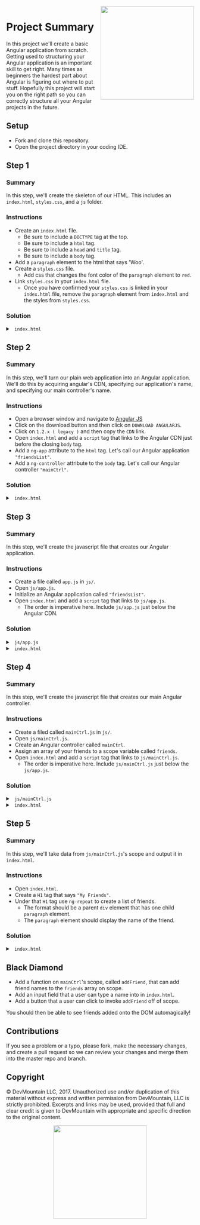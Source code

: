 <img src="https://devmounta.in/img/logowhiteblue.png" width="250" align="right">

# Project Summary

In this project we'll create a basic Angular application from scratch. Getting used to structuring your Angular application is an important skill to get right. Many times as beginners the hardest part about Angular is figuring out where to put stuff. Hopefully this project will start you on the right path so you can correctly structure all your Angular projects in the future.

## Setup

* Fork and clone this repository.
* Open the project directory in your coding IDE.

## Step 1

### Summary

In this step, we'll create the skeleton of our HTML. This includes an `index.html`, `styles.css`, and a `js` folder.

### Instructions

* Create an `index.html` file.
  * Be sure to include a `DOCTYPE` tag at the top.
  * Be sure to include a `html` tag.
  * Be sure to include a `head` and `title` tag.
  * Be sure to include a `body` tag.
* Add a `paragraph` element to the html that says 'Woo'.
* Create a `styles.css` file.
  * Add css that changes the font color of the `paragraph` element to `red`.
* Link `styles.css` in your `index.html` file.
  * Once you have confirmed your `styles.css` is linked in your `index.html` file, remove the `paragraph` element from `index.html` and the styles from `styles.css`.

### Solution

<details>

<summary> <code> index.html </code> </summary>

```html
<!DOCTYPE html>
<html>
  <head>
    <title>My first angular app!</title>

    <link rel="stylesheet" href="./styles.css">
  </head>

  <body>
    
  </body>
</html>
```

</details>

## Step 2

### Summary

In this step, we'll turn our plain web application into an Angular application. We'll do this by acquiring angular's CDN, specifying our application's name, and specifying our main controller's name.

### Instructions

* Open a browser window and navigate to <a href="https://angularjs.org/">Angular JS</a>
* Click on the download button and then click on `DOWNLOAD ANGULARJS`.
* Click on `1.2.x ( legacy )` and then copy the `CDN` link.
* Open `index.html` and add a `script` tag that links to the Angular CDN just before the closing `body` tag.
* Add a `ng-app` attribute to the `html` tag. Let's call our Angular application `"friendsList"`.
* Add a `ng-controller` attribute to the `body` tag. Let's call our Angular controller `"mainCtrl"`.

### Solution

<details>

<summary> <code> index.html </code> </summary>

```html
<!DOCTYPE html>
<html ng-app="friendsList">
  <head>
    <title>My first angular app!</title>

    <link rel="stylesheet" href="./styles.css">
  </head>

  <body ng-controller="mainCtrl">

    <script src="https://ajax.googleapis.com/ajax/libs/angularjs/1.2.32/angular.min.js"></script>
  </body>
</html>
```

</details>

## Step 3

### Summary

In this step, we'll create the javascript file that creates our Angular application.

### Instructions

* Create a file called `app.js` in `js/`.
* Open `js/app.js`.
* Initialize an Angular application called `"friendsList"`.
* Open `index.html` and add a `script` tag that links to `js/app.js`.
  * The order is imperative here. Include `js/app.js` just below the Angular CDN.

### Solution

<details>

<summary> <code> js/app.js </code> </summary>

```js
angular.module("friendsList", []);
```

</details>

<details>

<summary> <code> index.html </code> </summary>

```html
<!DOCTYPE html>
<html ng-app="friendsList">
  <head>
    <title>My first angular app!</title>

    <link rel="stylesheet" href="./styles.css">
  </head>

  <body ng-controller="mainCtrl">

    <script src="https://ajax.googleapis.com/ajax/libs/angularjs/1.2.32/angular.min.js"></script>
    <script src="./js/app.js"></script>
  </body>
</html>
```

</details>

## Step 4

### Summary

In this step, we'll create the javascript file that creates our main Angular controller.

### Instructions

* Create a filed called `mainCtrl.js` in `js/`.
* Open `js/mainCtrl.js`.
* Create an Angular controller called `mainCtrl`.
* Assign an array of your friends to a scope variable called `friends`.
* Open `index.html` and add a `script` tag that links to `js/mainCtrl.js`.
  * The order is imperative here. Include `js/mainCtrl.js` just below the `js/app.js`.

### Solution

<details>

<summary> <code> js/mainCtrl.js </code> </summary>

```js
angular.module('friendsList').controller('mainCtrl', function($scope){
  $scope.friends = [ 'Garry', 'Jerry', 'Larry', 'Perry', 'Mary' ];
});
```

</details>

<details>

<summary> <code> index.html </code> </summary>

```html
<!DOCTYPE html>
<html ng-app="friendsList">
  <head>
    <title>My first angular app!</title>

    <link rel="stylesheet" href="./styles.css">
  </head>

  <body ng-controller="mainCtrl">

    <script src="https://ajax.googleapis.com/ajax/libs/angularjs/1.2.32/angular.min.js"></script>
    <script src="./js/app.js"></script>
    <script src="./js/mainCtrl.js"></script>
  </body>
</html>
```

</details>

## Step 5

### Summary

In this step, we'll take data from `js/mainCtrl.js`'s scope and output it in `index.html`.

### Instructions

* Open `index.html`.
* Create a `H1` tag that says `"My Friends"`.
* Under that `H1` tag use `ng-repeat` to create a list of friends.
  * The format should be a parent `div` element that has one child `paragraph` element.
  * The `paragraph` element should display the name of the friend.

### Solution

<details>

<summary> <code> index.html </code> </summary>

```html
<!DOCTYPE html>
<html ng-app="friendsList">
  <head>
    <title>My first angular app!</title>

    <link rel="stylesheet" href="./styles.css">
  </head>

  <body ng-controller="mainCtrl">

    <h1>My Friends</h1>
    <div ng-repeat="friend in friends">
      <p>{{ friend }}</p>
    </div>

    <script src="https://ajax.googleapis.com/ajax/libs/angularjs/1.2.32/angular.min.js"></script>
    <script src="js/app.js"></script>
    <script src="js/mainCtrl.js"></script>
  </body>
</html>
```

</details>

## Black Diamond

* Add a function on `mainCtrl`'s scope, called `addFriend`, that can add friend names to the `friends` array on scope.
* Add an input field that a user can type a name into in `index.html`.
* Add a button that a user can click to invoke `addFriend` off of scope.

You should then be able to see friends added onto the DOM automagically!

## Contributions

If you see a problem or a typo, please fork, make the necessary changes, and create a pull request so we can review your changes and merge them into the master repo and branch.

## Copyright

© DevMountain LLC, 2017. Unauthorized use and/or duplication of this material without express and written permission from DevMountain, LLC is strictly prohibited. Excerpts and links may be used, provided that full and clear credit is given to DevMountain with appropriate and specific direction to the original content.

<p align="center">
<img src="https://devmounta.in/img/logowhiteblue.png" width="250">
</p>
